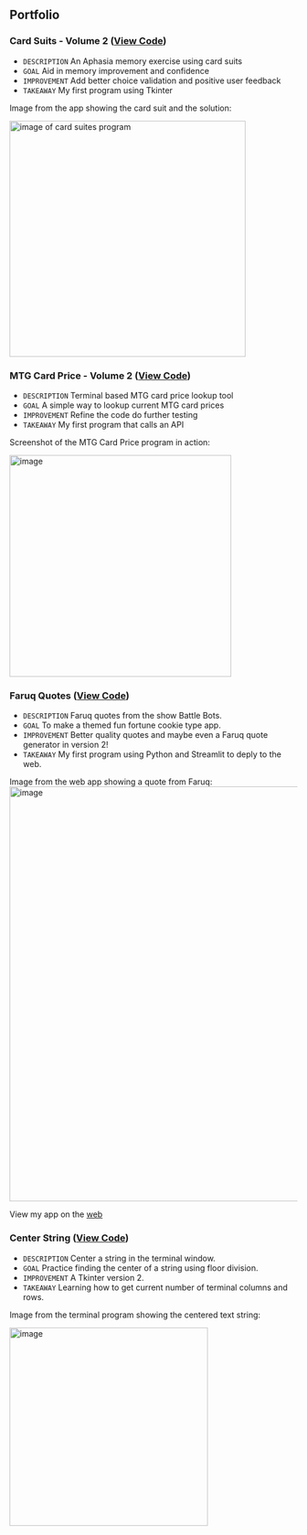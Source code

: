 ## Portfolio

### Card Suits - Volume 2 ([View Code](https://github.com/Adam-Mathew-Duke/Python-portfolio/blob/main/card_suits_v2.py))
+ `DESCRIPTION` An Aphasia memory exercise using card suits
+ `GOAL` Aid in memory improvement and confidence
+ `IMPROVEMENT` Add better choice validation and positive user feedback
+ `TAKEAWAY` My first program using Tkinter

Image from the app showing the card suit and the solution:

<img align="center" width="413" alt="image of card suites program" src="https://github.com/user-attachments/assets/e5b657f0-ec74-497d-9361-48ff5de3212e">

### MTG Card Price - Volume 2 ([View Code](https://github.com/Adam-Mathew-Duke/Python-portfolio/blob/main/mtg_card_price.py))
+ `DESCRIPTION` Terminal based MTG card price lookup tool
+ `GOAL` A simple way to lookup current MTG card prices
+ `IMPROVEMENT` Refine the code do further testing
+ `TAKEAWAY` My first program that calls an API

Screenshot of the MTG Card Price program in action:

<img width="388" alt="image" src="https://github.com/user-attachments/assets/ecb2ac89-d556-447e-ac21-e6894230e4a6">

### Faruq Quotes ([View Code](https://github.com/Adam-Mathew-Duke/Python-portfolio/blob/main/Faruq_Quotes.py))
+ `DESCRIPTION` Faruq quotes from the show Battle Bots.
+ `GOAL` To make a themed fun fortune cookie type app.
+ `IMPROVEMENT` Better quality quotes and maybe even a Faruq quote generator in version 2!
+ `TAKEAWAY` My first program using Python and Streamlit to deply to the web.

Image from the web app showing a quote from Faruq:
<img width="726" alt="image" src="https://github.com/user-attachments/assets/89ad27be-581c-42ac-8ec4-8ba91f43fe0d">

View my app on the [web](https://python-portfolio-abcaylbn9rirvbcjz4hjas.streamlit.app/)

### Center String ([View Code]())
+ `DESCRIPTION` Center a string in the terminal window.
+ `GOAL` Practice finding the center of a string using floor division.
+ `IMPROVEMENT` A Tkinter version 2.
+ `TAKEAWAY` Learning how to get current number of terminal columns and rows.

Image from the terminal program showing the centered text string:

<img width="347" alt="image" src="https://github.com/user-attachments/assets/d06d67db-9a9c-48ec-a175-5cae03a85573">
